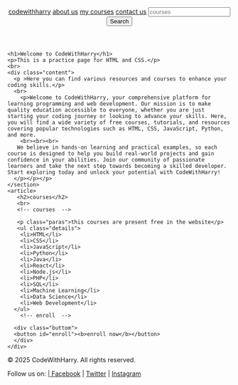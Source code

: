 <body>
  <header>
    <!-- naving with details  -->
    <nav>
      <div class="naving">
      <a href="https://www.codewithharry.com">codewithharry</a>
      <a href="https://www.codewithharry.com">about us</a>
      <a href="https://www.codewithharry.com">my courses</a>
      <a href="https://www.codewithharry.com">contact us</a>
      <input type="text"placeholder="courses">
      <button>Search</button>
  </div>
    </nav>
  </header>
  <main>
    <section>
      <!-- details about the courses  -->

    <h1>Welcome to CodeWithHarry</h1>
    <p>This is a practice page for HTML and CSS.</p>
    <br>
    <div class="content">
      <p >Here you can find various resources and courses to enhance your coding skills.</p>
      <br>
        <p>Welcome to CodeWithHarry, your comprehensive platform for learning programming and web development. Our mission is to make quality education accessible to everyone, whether you are just starting your coding journey or looking to advance your skills. Here, you will find a wide variety of free courses, tutorials, and resources covering popular technologies such as HTML, CSS, JavaScript, Python, and more.
        <br><br><br>
       We believe in hands-on learning and practical examples, so each course is designed to help you build real-world projects and gain confidence in your abilities. Join our community of passionate learners and take the next step towards becoming a skilled developer. Start exploring today and unlock your potential with CodeWithHarry!
      </p></p></p>
    </section>
    <article>
       <h2>courses</h2>
       <br>
       <!-- courses  -->

       <p class="paras">this courses are present free in the website</p>
       <ul class="details">
        <li>HTML</li>
        <li>CSS</li>
        <li>JavaScript</li>
        <li>Python</li>
        <li>Java</li>
        <li>React</li>
        <li>Node.js</li>
        <li>PHP</li>
        <li>SQL</li>
        <li>Machine Learning</li>
        <li>Data Science</li>
        <li>Web Development</li>
      </ul>
        <!-- enroll  -->

      <div class="buttom">
      <button id="enroll"><b>enroll now</b></button>
      </div>
    </div>
  </article>
      <!-- aside  -->

  <aside>
     
  </aside>
  </main>
      <!-- footer  -->

  <footer>
    <p class="footer">&copy; 2025 CodeWithHarry. All rights reserved.</p>
    <p class="footer">Follow us on:
      <a href="https://www.facebook.com">| Facebook</a> |
      <a href="https://www.twitter.com">Twitter</a> |
      <a href="https://www.instagram.com">Instagram</a>
    </p>
  </footer>
</body>
</html>
